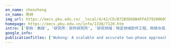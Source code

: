 ```yaml
---
en_name: chenzhong
cn_name: 陈钟
img_url: https://eecs.pku.edu.cn/__local/4/42/CD/B72B5D68B4FFA3792006058EBBE_BDF057F4_1EC6.jpg?e=.jpg
homepage: https://eecs.pku.edu.cn/info/1338/7120.htm
intro: ['职称：教授', '研究所：软件研究所', '研究领域：特定领域软件工程，网络与信息安全，系统软件 ', '办公电话：86-10-6276 5808', '电子邮件：chz@pku.edu.cn', '个人主页： ']
google_info: 
publicationTitles: ['Wukong: A scalable and accurate two-phase approach to android app clone detection', 'LibRadar: fast and accurate detection of third-party libraries in Android apps', 'Context-aware usage control for android', 'Fault-tolerant nanoscale processors on semiconductor nanowire grids', 'DroidBot: a lightweight UI-guided test input generator for Android', 'Using text mining to infer the purpose of permission use in mobile apps', 'Using text mining to infer the purpose of permission use in mobile apps', 'Boreas: an accurate and scalable token-based approach to code clone detection', 'Automated aspect recommendation through clustering-based fan-in analysis', 'Wire-streaming processors on 2-D nanowire fabrics', 'A system context-aware approach for battery lifetime prediction in smart phones', 'Power estimation for mobile applications with profile-driven battery traces', 'Energy-aware fixed-priority multi-core scheduling for real-time systems', 'Beyond google play: A large-scale comparative study of chinese android app markets', 'SOA 服务设计原则', 'Runtime software trustworthiness evidence collection mechanism based on TPM', 'Data memory subsystem resilient to process variations', "An explorative study of the mobile app ecosystem from app developers' perspective", 'CMCD: Count matrix based code clone detection', 'Why are android apps removed from google play? a large-scale empirical study', 'A study on power side channels on mobile devices', 'Estimation and analysis of embedded operating system energy consumption', 'Frauddroid: Automated ad fraud detection for android apps', 'Identifying and analyzing the privacy of apps for kids', 'Energy-efficient hardware data prefetching', 'Understanding the purpose of permission use in mobile apps', 'Context‐aware usage control for web of things', 'Understanding third-party libraries in mobile app analysis', 'Peruim: Understanding mobile application privacy with permission-ui mapping', 'Detecting repackaged Android applications based on code clone detection technique', 'Self-healing wire-streaming processors on 2-d semiconductor nanowire fabrics', '逆向工程研究与发展', 'Reevaluating android permission gaps with static and dynamic analysis', 'Jupiter: transparent augmentation of smartphone capabilities through cloud computing', 'Fine-grained energy estimation and optimization of embedded operating systems', 'Remote attestation on function execution (work-in-progress)', 'Energy characterization of hardware-based data prefetching', 'An Empirical Study of Indoor Localization Algorithms with Densely Deployed APs', '再工程——概念及框架', 'Experiences in building C++ front end', 'Privacystreams: Enabling transparency in personal data processing for mobile apps', 'Experiences in profile-guided operating system kernel optimization', '一种基于交叉视图的 Windows Rootkit 检测方法', '操作系统电源管理研究进展', 'Mobile web browser optimizations in the cloud era: A survey', 'Similarity-based web browser optimization', '基于 TPM 的运行时软件可信证据收集机制', 'SOA Web Service 合约设计与版本化', 'Compiler-assisted hardware-based data prefetching for next generation processors', 'Compiler-based adaptive fetch throttling for energy-efficiency', 'NATO 软件复用标准导论', 'Characterizing code clones in the Ethereum smart contract ecosystem', 'How do mobile apps violate the behavioral policy of advertisement libraries?', 'Understanding the evolution of mobile app ecosystems: A longitudinal measurement study of google play', 'Towards an operating system for the campus', 'Network-oriented operating systems: status and challenges', 'Combining circuit level and system level techniques for defect-tolerant nanoscale architectures', 'Dating with scambots: Understanding the ecosystem of fraudulent dating applications', 'Toward ubiquitous operating systems: A software-defined perspective', 'Uniport: A uniform programming support framework for mobile cloud computing', 'Transaction-based adaptive dynamic voltage scaling for interactive applications', 'Understanding application-battery interactions on smartphones: A large-scale empirical study', 'Self-adaptive step counting on smartphones under unrestricted stepping modes', 'SplitDroid: isolated execution of sensitive components for mobile applications', 'Collaborative privacy management: mobile privacy beyond your own devices', 'A lightweight dynamic performance monitoring framework for embedded systems', 'PARE: a power-aware hardware data prefetching engine', 'Want to earn a few extra bucks? a first look at money-making apps', 'Ubiquitous Interacting Object: A Distributed and Localized Approach to Building Ubiquitous Computing Applications', 'Energy-aware data prefetching for general-purpose programs', 'Hydrogen-Location-Sensitive Modulation of the Redox Reactivity for Oxygen-Deficient TiO2', 'Towards light-weight deep learning based malware detection', '基于社交网络信任关系的服务推荐方法', 'Freeze it if you can: Challenges and future directions in benchmarking smartphone performance', '一种基于智能物体的物联网系统及应用开发方法', 'Security model oriented attestation on dynamically reconfigurable component-based systems', '软件能耗优化技术研究进展', 'Fpvalidator: validating type equivalence of function pointers on the fly', 'Keep passwords away from memory: Password caching and verification using tpm', 'Mining user reviews for mobile app comparisons', 'Smarter wheelchairs who can talk to each other: An integrated and collaborative approach', 'Runtime biased pointer reuse analysis and its application to energy efficiency', 'Device-specific Linux kernel optimization for android smartphones', 'Fraudroid: An accurate and scalable approach to automated mobile ad fraud detection', '移动应用安全解析学: 成果与挑战', 'Fixing sensor-related energy bugs through automated sensing policy instrumentation', 'Patronus: Augmented privacy protection for resource publication in online social networks', 'Theoretical study of the initial stage of InN growth on cubic zirconia (111) substrates', 'A deep learning based approach to automated Android app testing', 'Standby energy analysis and optimization for smartphones', 'Rethinking compiler optimizations for the linux kernel: An explorative study', 'Toward efficient aspect mining for linux', 'LiMII(IO3)3 (MII=Zn and Cd): Two Promising Nonlinear Optical Crystals Derived from a Tunable Structure Model of α‐LiIO3', 'DaPanda: Detecting Aggressive Push Notifications in Android Apps', 'Appnet: understanding app recommendation in google play', '3-D Canonical pose estimation and abnormal gait recognition with a single RGB-D camera', 'Effects of Transition Metal Substituents on Interfacial and Electronic Structure of CH3NH3PbI3/TiO2 Interface: A First-Principles Comparative Study', 'Characterizing the global mobile app developers: a large-scale empirical study', 'Rmvdroid: towards a reliable android malware dataset with app metadata', 'BeO6 Trigonal Prism with Ultralong Be–O Bonds Observed in a Deep Ultraviolet Optical Crystal Li13BeBe6B9O27', 'Li 6 Na 3 Sr 14 Al 11 P 22 O 90: an oxo-centered Al 3 cluster based phosphate constructed from two types of (3, 6)-connected kgd layers', 'FreeNavi: landmark-based mapless indoor navigation based on WiFi fingerprints', 'A Splitting-Based Cloud Storage Mechanism for Digital Images', 'Supporting localized interactions among heterogeneous smart things with thingWare', 'Theoretical investigation of the polarity determination for c-plane InN grown on yttria-stabilized zirconia (111) substrates with yttrium surface segregation', 'Modeling TCG-based secure systems with colored petri nets', 'SCOBA: source code based attestation on custom software', '绿色软件技术研究进展', 'AspectC2C: a symmetric aspect extension to the C language', 'Synchronization coherence: A transparent hardware mechanism for cache coherence and fine-grained synchronization', '软件测试实践: 成为一个高效能的测试专家', 'MadDroid: Characterising and Detecting Devious Ad Content for Android Apps', 'Characterizing Android App Signing Issues', 'WealthAdapt: A General Network Adaptation Framework for Small Data Tasks', 'Deobfuscating Android native binary code', 'KBi (IO 3) 3 (OH) and NaBi (IO 3) 4: from the centrosymmetric chain to a noncentrosymmetric double layer', 'Automated extraction of personal knowledge from smartphone push notifications', 'A hierarchical model for human action recognition from body-parts', '基于众包和机器学习的移动应用隐私评级研究', 'Operating Systems for Internetware: Challenges and Future Directions', 'Re-checking App Behavior against App Description in the Context of Third-party Libraries.', 'Precise gaze estimation for mobile gaze trackers based on hybrid two-view geometry', 'E-Spector: Online energy inspection for Android applications', 'Looxy: Web Access Optimization for Mobile Applications with a Local Proxy', '大规模移动应用第三方库自动检测和分类方法', 'Motion trajectory recognition using local temporal self-similarities', 'Cloud-based programmable sensor data provision', '一种智能手机上下文信息获取的代价模型及其应用', 'Classification of Topic Evolutions in Scientific Conferences', 'An Approach to Building Systems and Applications of Internet of Things with Smart Things', '编译实习课程的创新教学', 'Saconf: Semantic attestation of software configurations', 'Power-Aware Computer Systems: 4th International Workshop, PACS 2004, Portland, OR, USA, December 5, 2004, Revised Selected Papers', 'On-Orbit Operations Simulator for Workload Measurement during Telerobotic Training', 'Mobile App Squatting', 'Two-Dimensional (001) LaAlO3/SrTiO3 Heterostructures with Adjustable Band Gap and Magnetic Properties', 'Precise and Wide-Ranged Band-Gap Tuning of Ti6-Core-Based Titanium Oxo Clusters by the Type and Number of Chromophore Ligands', 'Humanoid: A Deep Learning-Based Approach to Automated Black-box Android App Testing', 'Electronic Properties of the Graphdiyne/CH3NH3PbI3 Interface: A First‐Principles Study', 'From Emotions to Mood Disorders: A Survey on Gait Analysis Methodology', 'Automated Deobfuscation of Android Native Binary Code', 'Structural, Electronic, and Optical Characterizations of the Interface between CH3NH3PbI3 and BaSnO3 Perovskite: A First-Principles Study', 'Policy-Based Access Control for Robotic Applications', 'Temperature-dependent shear viscosity in a multi-phase transport model for ultrarelativistic heavy-ion collisions at RHIC and LHC', 'Building application-specific operating systems: a profile-guided approach', 'Inferring UI States of Mobile Applications Through Power Side Channel Exploitation', "What's inside my app? understanding feature redundancy in mobile apps", 'MSM-HOG: A flexible trajectory descriptor for rigid body motion recognition', 'Hybrid small class teaching: dividing and conquering large computer systems classes', '面向网构软件的操作系统: 发展及现状', 'Preserving Location-Related Privacy Collaboratively in Geo-social Networks', 'Theoretical study of InN growth on Mn-stabilized zirconia (111) substrates', '编译器构造', 'MiWoT: An Application-Oriented Programming Supporting Framework for Web of Things', 'Context-aware Usage Control Mechanism for Securing Android Platform', 'Practical Property-based Attestation on Free Software', 'DPAC: A Reuse-Oriented Password Authentication Framework for Improving Password Security', '软件测试: 跨越整个软件开发生命周期', '企业架构实用指南', 'Tong ZHAO, Guojie SONG & Xinran HE', '普适操作系统 (Ubiquitous Operating System) 未来展望']
---
```

